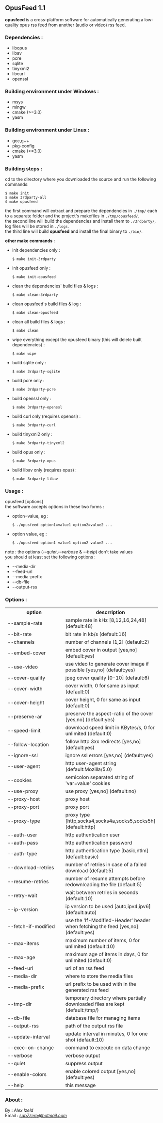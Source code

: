 ## OpusFeed 1.1 ##

**opusfeed** is a cross-platform software for automatically generating a low-quality opus rss feed from another (audio or video) rss feed.

### Dependencies : ###
- libopus
- libav
- pcre
- sqlite
- tinyxml2
- libcurl
- openssl

### Building environment under Windows : ###
- msys
- mingw
- cmake (>=3.0)
- yasm

### Building environment under Linux : ###
- gcc,g++
- pkg-config
- cmake (>=3.0)
- yasm

### Building steps : ###
cd to the directory where you downloaded the source and run the following commands:

	$ make init
	$ make 3rdparty-all
	$ make opusfeed
the first command will extract and prepare the dependencies in `./tmp/` each to a separate folder and the project's makefiles in `./tmp/opusfeed/`.  
the second line will build the dependencies and install them to `./3rdparty/`, log files will be stored in `./logs`.  
the third line will build **opusfeed** and install the final binary to `./bin/`.

**other make commands :**

 -  init dependencies only :

		$ make init-3rdparty  
 -  init opusfeed only :

		$ make init-opusfeed  
 -  clean the dependencies' build files & logs :

		$ make clean-3rdparty  
 -  clean opusfeed's build files & log :

		$ make clean-opusfeed 
 -  clean all build files & logs :

		$ make clean  
 -  wipe everything except the opusfeed binary (this will delete built dependencies) :

		$ make wipe  
 -  build sqlite only :

		$ make 3rdparty-sqlite 
 -  build pcre only :

		$ make 3rdparty-pcre 
 -  build openssl only :

		$ make 3rdparty-openssl
 -  build curl only (requires openssl) :

		$ make 3rdparty-curl
 -  build tinyxml2 only :

		$ make 3rdparty-tinyxml2
 -  build opus only :

		$ make 3rdparty-opus
 -  build libav only (requires opus) :

		$ make 3rdparty-libav

### Usage : ###
opusfeed [options]  
the software accepts options in these two forms :  

 -  option=value, eg :

		$ ./opusfeed option1=value1 option2=value2 ...
 -  option value, eg :

		$ ./opusfeed option1 value1 option2 value2 ...

note : the options (*--quiet*,*--verbose* & *--help*) don't take values  
you should at least set the following options :

- --media-dir
- --feed-url
- --media-prefix
- --db-file
- --output-rss

### Options : ###

<table>
	<tr>
		<th width="200">option</th>
		<th>descrription</th>
	</tr>
  <tr><td>--sample-rate</td><td>sample rate in kHz [8,12,16,24,48] (default:48)</td></tr>
  <tr><td>--bit-rate</td><td>bit rate in kb/s (default:16)</td></tr>
  <tr><td>--channels</td><td>number of channels [1,2] (default:2)</td></tr>
  <tr><td>--embed-cover</td><td>embed cover in output [yes,no] (default:yes)</td></tr>
  <tr><td>--use-video</td><td>use video to generate cover image if possible [yes,no] (default:yes)</td></tr>
  <tr><td>--cover-quality</td><td>jpeg cover quality [0-10] (default:6)</td></tr>
  <tr><td>--cover-width</td><td>cover width, 0 for same as input (default:0)</td></tr>
  <tr><td>--cover-height</td><td>cover height, 0 for same as input (default:0)</td></tr>
  <tr><td>--preserve-ar</td><td>preserve the aspect-ratio of the cover [yes,no] (default:yes)</td></tr>
  <tr><td>--speed-limit</td><td>download speed limit in KBytes/s, 0 for unlimited (default:0)</td></tr>
  <tr><td>--follow-location</td><td>follow http 3xx redirects [yes,no] (default:yes)</td></tr>
  <tr><td>--ignore-ssl</td><td>ignore ssl errors [yes,no] (default:yes)</td></tr>
  <tr><td>--user-agent</td><td>http user-agent string (default:Mozilla/5.0)</td></tr>
  <tr><td>--cookies</td><td>semicolon separated string of 'var=value' cookies</td></tr>
  <tr><td>--use-proxy</td><td>use proxy [yes,no] (default:no)</td></tr>
  <tr><td>--proxy-host</td><td>proxy host</td></tr>
  <tr><td>--proxy-port</td><td>proxy port</td></tr>
  <tr><td>--proxy-type</td><td>proxy type [http,socks4,socks4a,socks5,socks5h] (default:http)</td></tr>
  <tr><td>--auth-user</td><td>http authentication user</td></tr>
  <tr><td>--auth-pass</td><td>http authentication password</td></tr>
  <tr><td>--auth-type</td><td>http authentication type [basic,ntlm] (default:basic)</td></tr>
  <tr><td>--download-retries</td><td>number of retries in case of a failed download (default:5)</td></tr>
  <tr><td>--resume-retries</td><td>number of resume attempts before redownloading the file (default:5)</td></tr>
  <tr><td>--retry-wait</td><td>wait between retries in seconds (default:10)</td></tr>
  <tr><td>--ip-version</td><td>ip version to be used [auto,ipv4,ipv6] (default:auto)</td></tr>
  <tr><td>--fetch-if-modified</td><td>use the 'If-Modified-Header' header when fetching the feed [yes,no] (default:yes)</td></tr>
  <tr><td>--max-items</td><td>maximum number of items, 0 for unlimited (default:10)</td></tr>
  <tr><td>--max-age</td><td>maximum age of items in days, 0 for unlimited (default:0)</td></tr>
  <tr><td>--feed-url</td><td>url of an rss feed</td></tr>
  <tr><td>--media-dir</td><td>where to store the media files</td></tr>
  <tr><td>--media-prefix</td><td>url prefix to be used with in the generated rss feed</td></tr>
  <tr><td>--tmp-dir</td><td>temporary directory where partially downloaded files are kept (default:/tmp/)</td></tr>
  <tr><td>--db-file</td><td>database file for managing items</td></tr>
  <tr><td>--output-rss</td><td>path of the output rss file</td></tr>
  <tr><td>--update-interval</td><td>update interval in minutes, 0 for one shot (default:10)</td></tr>
  <tr><td>--exec-on-change</td><td>command to execute on data change</td></tr>
  <tr><td>--verbose</td><td>verbose output</td></tr>
  <tr><td>--quiet</td><td>suppress output</td></tr>
  <tr><td>--enable-colors</td><td>enable colored output [yes,no] (default:yes)</td></tr>
  <tr><td>--help</td><td>this message</td></tr>
</table>

### About : ###
By : *Alex Izeld*  
Email : *sub7zero@hotmail.com*